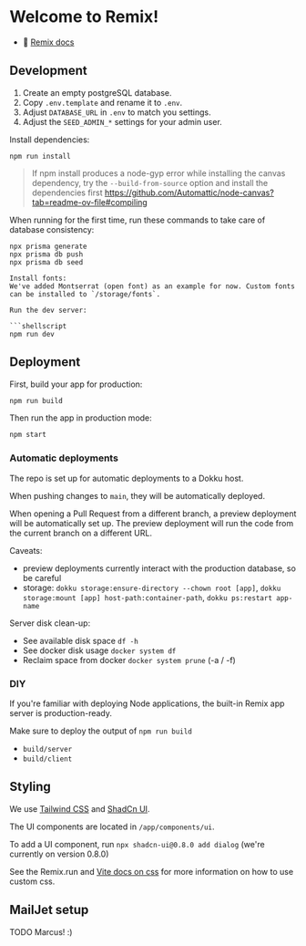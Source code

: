 # Welcome to Remix!

-   📖 [Remix docs](https://remix.run/docs)

## Development

1. Create an empty postgreSQL database.
2. Copy `.env.template` and rename it to `.env`.
3. Adjust `DATABASE_URL` in `.env` to match you settings.
4. Adjust the `SEED_ADMIN_*` settings for your admin user.


Install dependencies:

```shellscript
npm run install
```

> If npm install produces a node-gyp error while installing the canvas dependency, try the `--build-from-source` option and install the dependencies first
> https://github.com/Automattic/node-canvas?tab=readme-ov-file#compiling


When running for the first time, run these commands to take care of database consistency:

```shellscript
npx prisma generate
npx prisma db push
npx prisma db seed

Install fonts:
We've added Montserrat (open font) as an example for now. Custom fonts can be installed to `/storage/fonts`. 

Run the dev server:

```shellscript
npm run dev
```

## Deployment

First, build your app for production:

```sh
npm run build
```

Then run the app in production mode:

```sh
npm start
```

### Automatic deployments

The repo is set up for automatic deployments to a Dokku host.

When pushing changes to `main`, they will be automatically deployed.

When opening a Pull Request from a different branch, a preview deployment will be automatically set up. The preview deployment will run the code from the current branch on a different URL.

Caveats:

-   preview deployments currently interact with the production database, so be careful
- 	storage: `dokku storage:ensure-directory --chown root [app]`, `dokku storage:mount [app] host-path:container-path`, `dokku ps:restart app-name`

Server disk clean-up:

- See available disk space `df -h`
- See docker disk usage `docker system df`
- Reclaim space from docker `docker system prune` (-a / -f)

### DIY

If you're familiar with deploying Node applications, the built-in Remix app server is production-ready.

Make sure to deploy the output of `npm run build`

-   `build/server`
-   `build/client`

## Styling

We use [Tailwind CSS](https://tailwindcss.com/) and [ShadCn UI](https://ui.shadcn.com/docs).

The UI components are located in `/app/components/ui`.

To add a UI component, run `npx shadcn-ui@0.8.0 add dialog` (we're currently on version 0.8.0)

See the Remix.run and [Vite docs on css](https://vitejs.dev/guide/features.html#css) for more information on how to use custom css.


## MailJet setup

TODO Marcus! :)